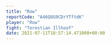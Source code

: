 ```yaml
---
title: "Row"
reportCode: "A46Q8G9CDrYTftdK"
player: "Row"
fight: "Terestian Illhoof"
date: 2021-07-11T18:57:14.471000+00:00
---
```

